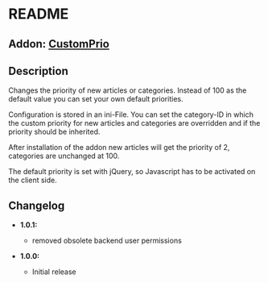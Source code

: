 README
======

Addon: [CustomPrio](http://www.redaxo.de/180-0-addon-details.html?addon_id=840 "http://www.redaxo.de/180-0-addon-details.html?addon_id=840")
--------------------------------

Description
-----------

Changes the priority of new articles or categories. Instead of 100 as the default value you can set your own default priorities.

Configuration is stored in an ini-File. You can set the category-ID in which the custom priority for new articles and categories are overridden and if the priority should be inherited.

After installation of the addon new articles will get the priority of 2, categories are unchanged at 100.

The default priority is set with jQuery, so Javascript has to be activated on the client side.

Changelog
---------

* **1.0.1:** 
  * removed obsolete backend user permissions

* **1.0.0:**
  * Initial release
